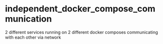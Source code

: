 # independent_docker_compose_communication
2 different services running on 2 different docker composes communicating with each other via network
